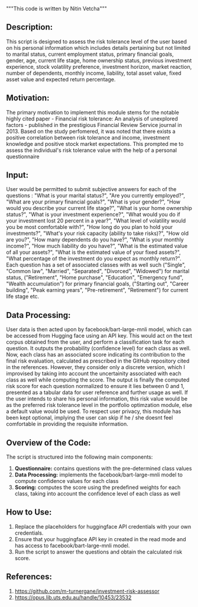 """This code is written by Nitin Vetcha"""

Description:
------------
This script is designed to assess the risk tolerance level of the user based on his personal information which includes details pertaining but not limited to marital status, current employment status, primary financial goals, gender, age, current life stage, home ownership status, previous investment experience, stock volatility preference, investment horizon, market reaction, number of dependents, monthly income, liability, total asset value, fixed asset value and expected return percentage.

Motivation:
-----------
The primary motivation to implement this module stems for the notable highly cited paper - Financial risk tolerance: An analysis of unexplored factors - published in the prestigious Financial Review Service journal in 2013. Based on the study perfomered, it was noted that there exists a positive correlation between risk  tolerance and income, investment knowledge and positive stock market expectations. This prompted me to assess the individual's risk tolerance value with the help of a personal questionnaire

Input:
------------
User would be permitted to submit subjective answers for each of the questions : "What is your marital status?", "Are you currently employed?",  "What are your primary financial goals?", "What is your gender?", "How would you describe your current life stage?", "What is your home ownership status?", "What is your investment experience?", "What would you do if your investment lost 20 percent in a year?", "What level of volatility would you be most comfortable with?", "How long do you plan to hold your investments?", "What's your risk capacity (ability to take risks)?", "How old are you?", "How many dependents do you have?", "What is your monthly income?", "How much liability do you have?", "What is the estimated value of all your assets?", "What is the estimated value of your fixed assets?", "What percentage of the investment do you expect as monthly return?". Each question has a set of associated classes with as well such ("Single", "Common law", "Married", "Separated", "Divorced", "Widowed") for marital status, ("Retirement", "Home purchase", "Education", "Emergency fund", "Wealth accumulation") for primary financial goals, ("Starting out", "Career building", "Peak earning years", "Pre-retirement", "Retirement") for current life stage etc.

Data Processing:
----------------
User data is then acted upon by facebook/bart-large-mnli model, which can be accessed from Hugging face using an API key. This would act on the text corpus obtained from the user, and perform a classification task for each question. It outputs the probability (confidence level) for each class as well. Now, each class has an associated score indicating its contribution to the final risk evaluation, calculated as prescribed in the GitHub repository cited in the references. However, they consider only a discrete version, which I improvised by taking into account the uncertainity associated with each class as well while computing the score. The output is finally the computed risk score for each question normalized to ensure it lies between 0 and 1, presented as a tabular data for user reference and further usage as well. If the user intends to share his personal information, this risk value would be as the preferred risk tolerance level in the portfolio optimzation module, else a default value would be used. To respect user privacy, this module has been kept optional, implying the user can skip if he / she doesnt feel comfortable in providing the requisite information. 

Overview of the Code:
---------------------
The script is structured into the following main components:

1. **Questionnaire:** contains questions with the pre-determined class values
2. **Data Processing:** implements the facebook/bart-large-mnli model to compute confidence values for each class
3. **Scoring:** computes the score using the predefined weights for each class, taking into account the confidence level of each class as well

How to Use:
-----------
1. Replace the placeholders for huggingface API credentials with your own credentials.
2. Ensure that your huggingface API key in created in the read mode and has access to facebook/bart-large-mnli model.
3. Run the script to answer the questions and obtain the calculated risk score.

References:
-----------
1. https://github.com/m-turnergane/investment-risk-assessor
2. https://opus.lib.uts.edu.au/handle/10453/23532

